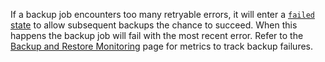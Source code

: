 If a backup job encounters too many retryable errors, it will enter a [`failed` state](show-jobs.html#job-status) to allow subsequent backups the chance to succeed. When this happens the backup job will fail with the most recent error. Refer to the [Backup and Restore Monitoring](backup-and-restore-monitoring.html) page for metrics to track backup failures.